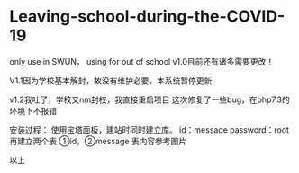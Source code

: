 # Leaving-school-during-the-COVID-19
only use in SWUN， using for out of school 
v1.0目前还有诸多需要更改！

V1.1因为学校基本解封，故没有维护必要，本系统暂停更新

v1.2我吐了，学校又nm封校，我直接重启项目
这次修复了一些bug，在php7.3的环境下不报错

安装过程：
使用宝塔面板，建站时同时建立库。
id：message
password：root
再建立两个表
①id，②message
表内容参考图片

以上
